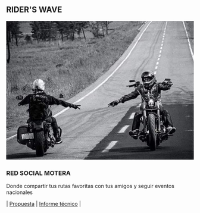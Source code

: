 ## RIDER'S WAVE

![](img/saludoMotero.jpg)


### RED SOCIAL MOTERA

Donde compartir tus rutas favoritas con tus amigos y seguir eventos nacionales


 | [Propuesta](./pages/Propuesta.md)  | [Informe técnico](./pages/InformeTecnico.md) |  
